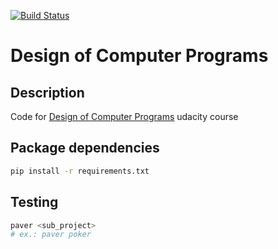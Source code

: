 [![Build Status](https://travis-ci.org/lancelote/cs212.svg)](https://travis-ci.org/lancelote/cs212)

# Design of Computer Programs
## Description

Code for [Design of Computer Programs](https://www.udacity.com/course/cs212) 
udacity course

## Package dependencies

```bash
pip install -r requirements.txt
```

## Testing

```bash
paver <sub_project>
# ex.: paver poker
```